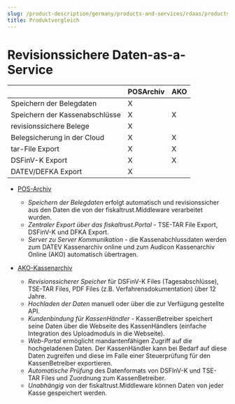 ```yaml
---
slug: /product-description/germany/products-and-services/rdaas/products
title: Produktvergleich
---
```


# Revisionssichere Daten-as-a-Service

|                                | POSArchiv | AKO |
|--------------------------------|-----------|-----|
| Speichern der Belegdaten       | X         |     |
| Speichern der Kassenabschlüsse | X         | X   |
| revisionssichere Belege        | X         |     |
| Belegsicherung in der Cloud    | X         | X   |
| tar-File Export                | X         | X   |
| DSFinV-K Export                | X         | X   |
| DATEV/DEFKA Export             | X         |     |


- [POS-Archiv](pos-archive.md) 
  - *Speichern der Belegdaten* erfolgt automatisch und revisionssicher aus den Daten die von der fiskaltrust.Middleware verarbeitet wurden.
  - *Zentraler Export über das fiskaltrust.Portal* - TSE-TAR File Export, DSFinV-K und DFKA Export.
  - *Server zu Server Kommunikation* - die Kassenabchlussdaten werden zum DATEV Kassenarchiv online und zum Audicon Kassenarchiv Online (AKO) automatisch übertragen.



- [AKO-Kassenarchiv](ako.md) 

  - *Revisionssicherer Speicher* für DSFinV-K Files (Tagesabschlüsse), TSE-TAR Files, PDF Files (z.B. Verfahrensdokumentation) über 12 Jahre.
  - *Hochladen der Daten* manuell oder über die zur Verfügung gestellte API.
  - *Kundenbindung für KassenHändler* - KassenBetreiber speichert seine Daten über die Webseite des KassenHändlers (einfache Integration des Uploadmoduls in die Webseite).
  - *Web-Portal* ermöglicht mandantenfähigen Zugriff auf die hochgeladenen Daten. Der KassenHändler kann bei Bedarf auf diese Daten zugreifen und diese im Falle einer Steuerprüfung für den KassenBetreiber exportieren.
  - *Automatische Prüfung* des Datenformats von DSFInV-K und TSE-TAR Files und Zuordnung zum KassenBetreiber.
  - *Unabhängig* von der fiskaltrust.Middleware können Daten von jeder Kasse gespeichert werden.
